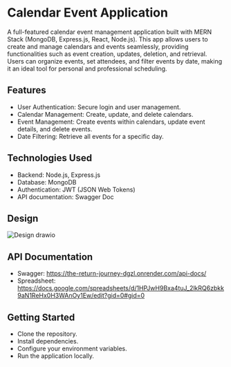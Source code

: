 # Calendar Event Application

A full-featured calendar event management application built with MERN Stack (MongoDB, Express.js, React, Node.js). This app allows users to create and manage calendars and events seamlessly, providing functionalities such as event creation, updates, deletion, and retrieval. Users can organize events, set attendees, and filter events by date, making it an ideal tool for personal and professional scheduling.

## Features
- User Authentication: Secure login and user management.
- Calendar Management: Create, update, and delete calendars.
- Event Management: Create events within calendars, update event details, and delete events.
- Date Filtering: Retrieve all events for a specific day.

## Technologies Used
- Backend: Node.js, Express.js
- Database: MongoDB
- Authentication: JWT (JSON Web Tokens)
- API documentation: Swagger Doc

## Design
![Design drawio](https://github.com/user-attachments/assets/b35571cc-c545-4a61-a031-f024a63d5963)


## API Documentation
- Swagger: https://the-return-journey-dgzl.onrender.com/api-docs/
- Spreadsheet: https://docs.google.com/spreadsheets/d/1HPJwH9Bxa4tuJ_2lkRQ6zbkk9aN1ReHx0H3WAnOy1Ew/edit?gid=0#gid=0

## Getting Started
- Clone the repository.
- Install dependencies.
- Configure your environment variables.
- Run the application locally.

